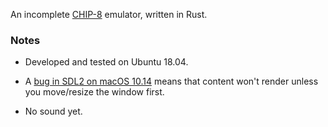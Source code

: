 
An incomplete [CHIP-8](https://en.wikipedia.org/wiki/CHIP-8) emulator, written in Rust.

### Notes

* Developed and tested on Ubuntu 18.04.

* A [bug in SDL2 on macOS 10.14](https://bugzilla.libsdl.org/show_bug.cgi?id=4272) means that content won't render unless you move/resize the window first.

* No sound yet.
